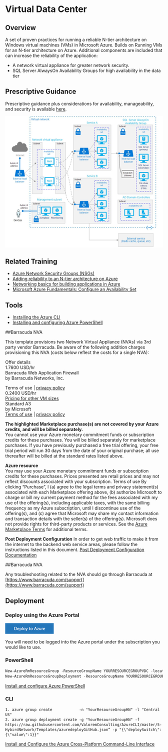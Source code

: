 # Virtual Data Center

## Overview
A set of proven practices for running a reliable N-tier architecture on Windows virtual machines (VMs) in Microsoft Azure. Builds on Running VMs for an N-tier architecture on Azure.   Additional components are included that can increase the reliability of the application:

* A network virtual appliance for greater network security.
* SQL Server AlwaysOn Availability Groups for high availability in the data tier

## Prescriptive Guidance
Prescriptive  guidance plus considerations for availability, manageability, and security is available [here](https://azure.microsoft.com/en-us/documentation/articles/guidance-hybrid-network-vpn/#troubleshooting).

 ![GitHub Logo](../images/virtualDatacenter.png)
 
## Related Training
 * [Azure Network Security Groups (NSGs)](https://azure.microsoft.com/en-us/documentation/articles/virtual-networks-nsg/)
 * [Adding reliability to an N-tier architecture on Azure](https://azure.microsoft.com/en-us/documentation/articles/guidance-compute-n-tier-vm/)
 * [Networking basics for building applications in Azure](https://azure.microsoft.com/en-us/documentation/videos/azurecon-2015-networking-basics-for-building-applications-in-azure/)
 * [Microsoft Azure Fundamentals:  Configure an Availability Set](https://azure.microsoft.com/en-us/documentation/articles/virtual-machines-windows-create-availability-set/)

## Tools
 * [Installing the Azure CLI](https://azure.microsoft.com/en-us/documentation/articles/xplat-cli-install/)
 * [Installing and configuring Azure PowerShell](https://azure.microsoft.com/en-us/documentation/articles/powershell-install-configure/)

##Barracuda NVA

This template provisions two Network Virtual Appliance (NVAs) via 3rd party vendor Barracuda.  Be aware of the following addition charges provisioning this NVA (costs below reflect the costs for a single NVA):

Offer details  
1.7600 USD/hr  
Barracuda Web Application Firewall  
by Barracuda Networks, Inc.

Terms of use | [privacy policy](https://www.barracuda.com/legal/privacy)  
0.2400 USD/hr  
[Pricing for other VM sizes](http://azure.microsoft.com/pricing/details/virtual-machines/#Linux)  
Standard A3  
by Microsoft  
[Terms of use](http://azure.microsoft.com/support/legal/) | [privacy policy](https://www.microsoft.com/privacystatement/en-us/OnlineServices/Default.aspx)

**The highlighted Marketplace purchase(s) are not covered by your Azure credits, and will be billed separately.**  
You cannot use your Azure monetary commitment funds or subscription credits for these purchases. You will be billed separately for marketplace purchases.
If you have previously purchased a free trial offering, your free trial period will run 30 days from the date of your original purchase; all use thereafter will be billed at the standard rates listed above.

**Azure resource**  
You may use your Azure monetary commitment funds or subscription credits for these purchases. Prices presented are retail prices and may not reflect discounts associated with your subscription.
Terms of use
By clicking “Purchase”, I (a) agree to the legal terms and privacy statement(s) associated with each Marketplace offering above, (b) authorize Microsoft to charge or bill my current payment method for the fees associated with my use of the offering(s), including applicable taxes, with the same billing frequency as my Azure subscription, until I discontinue use of the offering(s), and (c) agree that Microsoft may share my contact information and transaction details with the seller(s) of the offering(s). Microsoft does not provide rights for third-party products or services. See the [Azure Marketplace Terms](http://azure.microsoft.com/support/legal/marketplace-terms/) for additional terms.

**Post Deployment Configuration**
In order to get web traffic to make it from the internet to the backend web service areas, please follow the instructions listed in this document. [Post Deployment Configuration Documentation ](https://github.com/ValoremConsulting/AzureCLI/blob/master/4-VirtualDatacenter/Post%20Deployment%20Configuration%20-%20Barracuda.docx?raw=true)

##Barracuda NVA

Any troubleshooting related to the NVA should go through Barracuda at [https://www.barracuda.com/support](https://www.barracuda.com/support)

## Deployment

### Deploy using the Azure Portal
[![Deploy to Azure](../images/azurebtn.png)](https://valoremconsulting.github.io/AzureCLI/redirect.html)

You will need to be logged into the Azure portal under the subscription you would like to use.

### PowerShell
```PowerShell
New-AzureRmResourceGroup -ResourceGroupName YOURRESOURCEGROUPVDC -location "Central US"
New-AzureRmResourceGroupDeployment -ResourceGroupName YOURRESOURCEGROUPVDC –TemplateUri "https://clijsonpublic.blob.core.windows.net/HybridNetwork-stageartifacts/azuredeploy.json" –TemplateParameterUri "https://clijsonpublic.blob.core.windows.net/HybridNetwork-stageartifacts/azuredeploy.parameters.json"


```
[Install and configure Azure PowerShell](https://azure.microsoft.com/en-us/documentation/articles/powershell-install-configure/)

### CLI
```
1. azure group create            -n "YourResourceGroupHN" -l "Central US"
2. azure group deployment create -g "YourResourceGroupHN" -f https://raw.githubusercontent.com/ValoremConsulting/AzureCLI/master/5-HybirdNetwork/Templates/azuredeployGitHub.json” -p "{\"deploySwitch\":{\"value\":1}}"

```
[Install and Configure the Azure Cross-Platform Command-Line Interface](https://azure.microsoft.com/en-us/documentation/articles/xplat-cli-install/)

